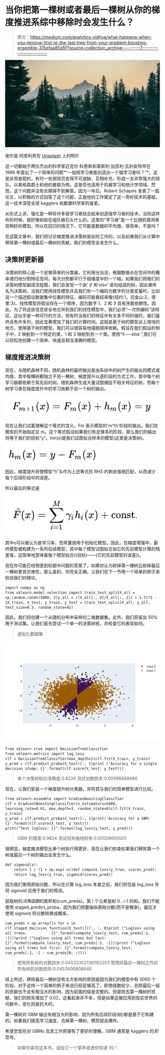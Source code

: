 # 当你把第一棵树或者最后一棵树从你的梯度推进系综中移除时会发生什么？

> 原文：<https://medium.com/analytics-vidhya/what-happens-when-you-remove-first-or-the-last-tree-from-your-gradient-boosting-ensemble-315efaa85d5f?source=collection_archive---------7----------------------->

![](img/a62e6dd2f652ec40507d33bc367727ff.png)

谢尔盖·阿库利奇在 [Unsplash](https://unsplash.com?utm_source=medium&utm_medium=referral) 上的照片

这一切都始于两位杰出的科学家迈克尔·科恩斯和莱斯利·加百利·瓦利安特早在 1989 年提出了一个简单的问题*“一组弱学习者能创造出一个强学习者吗？”*。这是非常直观的，有时一些弱球员变得不可或缺，互相补充，形成一支非常强大的球队，以弗格森爵士和他的曼联为例。这是否也适用于机器学习和统计学领域。然而，这个问题并没有长期得不到解答，因为一年后，Robert Schapire 发表了一篇论文，以积极的方式回答了这个问题，正是他的工作奠定了这一奇妙技术的基础，这一技术深受全球 kagglers 和数据科学家的喜爱。

从形式上讲，强化是一种将许多弱学习者结合起来创造强学习者的技术。当你这样听的时候，就好像蚂蚁在组队搬石头什么的。这里的“学习者”是一个比随机猜测表现稍好的模型。所以在回归的情况下，它可能是数据的平均值，很简单，不是吗？

在这篇文章中，我们将讨论梯度推进决策树是如何工作的，以及如果我们从计算中移除第一棵树或最后一棵树的贡献，我们的模型会发生什么。

## **决策树更新器**

决策树的核心是一个足够简单的分类器，它利用分治法，根据数据点在空间中的概率递归地分割特征空间。每次分割都平行于超维度中的一个轴。如果我们把我们的决策树模型画成流程图，我们会发现一个由' *if 和 else'* 语句组成的树，因此被命名为决策树。当我们使用线性模型并且我们有一个编码为数字的分类变量时，比如说一个描述假设数据集中位置的特征，编码可能看起来像{纽约:1，旧金山:2，德里:3}。线性模型将假设存在一个顺序，因为数字 1、2 和 3 具有序数依赖性。因此，为了将这些信息安全地合并到我们的线性模型中，我们必须“一次热编码”该特征，这似乎是一种可行的方法，但有时当我们的特征中有太多不同的值时，我们最终会有许多列，因此显著增加了我们的计算时间。这就是基于树的模型派上用场的地方，使用基于树的模型，我们可以很容易地摆脱顺序依赖。假设在我们假设的例子中，2 映射到一个特定的类，1 和 3 映射到另一个类。使用“if — else ”,我们可以轻松地创建一个简单、快速且相当准确的模型。

## **梯度推进决策树**

现在，与随机森林不同，随机森林的最终输出是由系综中的树产生的输出的模式或均值，其中每棵树都独立于另一棵树，梯度提升以逐阶段的方式工作，其中每个树学习器都依赖于其先前的树。随机森林生成大量试图捕捉不相关特征的树，而每个树学习者在梯度提升中的学习依赖于前一个树的输出。

![](img/84d5a0543c14b75b49967513d2cf1928.png)

现在让我们试着理解这个等式的含义。Fm 表示模型的'm^th'阶段的输出。我们在模型的开始指定总 m。这个等式假设如果我们有足够多的阶段，那么我们的输出将等于我们的目标“y”。hm(x)是我们试图拟合样本的模型(这里是决策树)。

![](img/0fb35f61ad96e271bef8685c7da6c2d9.png)

因此，梯度提升将使模型“h”与作为上述等式的 RHS 的剩余值相匹配，从而减少每个后续阶段中的误差。

所以最后的等式是

![](img/bb47eda8e0cf4b6c8d368b391ae454c9.png)

其中γ可以被认为是学习率，而常量值用于初始化模型。因此，在梯度增强中，最终模型被构建为一系列后续模型，其中每个模型试图拟合由它的先前模型计算的残差值，这简单地意味着每个模型拟合((目标)——(它的先前模型的误差))。

现在你可能已经预感到标题中问题的答案了。如果你认为砍掉第一棵树比砍掉最后一棵树更具灾难性，那么是的，你完全正确。让我们在下一节用一个简单的例子来检验我们的理论。

```
import numpy as np
from sklearn.model_selection import train_test_splitX_all = np.random.randn(5000, 2)y_all = ((X_all[:, 0]/X_all[:, 1]) > 1.5)*2 - 1X_train, X_test, y_train, y_test = train_test_split(X_all, y_all, test_size=0.5, random_state=42)
```

因此，我们将创建一个从随机分布中采样的二维数据集。此外，我们将留出 50%用于测试集。让我们首先尝试一个单一的决策树桩，并检查它的表现如何。

> 虚拟化数据集

![](img/c532adaabbbe86f7be6316fa2893f679.png)

```
from sklearn.tree import DecisionTreeClassifier
from sklearn.metrics import log_loss
clf = DecisionTreeClassifier(max_depth=1)clf.fit(X_train, y_train)
y_pred = clf.predict_proba(X_test)[:, 1]print ('Accuracy for a single decision stump: {}'.format(clf.score(X_test, y_test)))
```

> 单个决策树桩的准确度:0.8224
> 测试对数损失:0.00086868686

现在，让我们安装一个梯度提升树分类器，并将其与我们的简单模型进行比较。

```
from sklearn.ensemble import GradienBoostingClassifier
clf = GradientBoostingClassifier(n_estimators=5000, learning_rate=0.01, max_depth=3, random_state=0)clf.fit(X_train, y_train)
y_pred = clf.predict_proba(X_test)[:, 1]print('Accuracy for a GBM: {}'.format(clf.score(X_test, y_test)))
print("Test logloss: {}".format(log_loss(y_test, y_pred)))
```

> GBM 的精度:0.9824
> 测试测井曲线损失:0.00008600001

很明显，梯度推进模型比单个树执行得更好，现在让我们检查如果我们移除第一个树或最后一个树的输出会发生什么。

```
def sigmoid(x):
    return 1 / (1 + np.exp(-x))def compute_loss(y_true, scores_pred):
    return log_loss(y_true, sigmoid(scores_pred))
```

因为我们使用原始分数，所以在计算 log_loss 本身之前，我们将包装 log_loss 并将 sigmoid 应用于我们的预测。

获取树的*决策函数*的累积和(cum_preds)。第 I 个元素是树 0…i-1 的和。我们不能使用 staged_predict_proba，因为我们想要操纵原始分数(而不是概率)。最后才使用 sigmoid 将分数转换成概率。

```
cum_preds = np.array([x for x in clf.staged_decision_function(X_test)])[:, :, 0]print ("Logloss using all trees:           {}".format(compute_loss(y_test, cum_preds[-1, :])))print ("Logloss using all trees but last:  {}".format(compute_loss(y_test, cum_preds[-2, :])))print ("Logloss using all trees but first: {}".format(compute_loss(y_test, cum_preds[-1, :] - cum_preds[0, :])))
```

> 使用所有树的对数损失:0.04533302136082253
> 使用除最后一棵树之外的所有树的对数损失:0.0453406808646

综上所述，移除最后一棵树没有太大影响的原因是因为我们的模型中有 5000 个阶段，对于这样一个简单的例子来说已经足够高了。即使级数较少，去除最后一级的贡献也不会有相当大的影响，因为前面的级是完整的。但是除去第一棵树的贡献，我们的损失增加了 0.02，这看起来并不多，但是如果这被应用到现实世界的问题中，变化将是巨大的。

第一棵树对 GBM 输出有相当大的影响，因为所有后续阶段(树)都是基于它构建的。如果我们提高学习速度，去掉第一棵树，模型就会爆炸。

希望您现在对 GBMs 及其工作原理有了更好的理解。GBM 通常是 kagglers 的*到*型号。

> 如果你喜欢这本书，请给它一个掌声或者你知道 50！